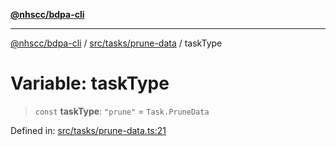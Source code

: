 [**@nhscc/bdpa-cli**](../../../../README.md)

***

[@nhscc/bdpa-cli](../../../../README.md) / [src/tasks/prune-data](../README.md) / taskType

# Variable: taskType

> `const` **taskType**: `"prune"` = `Task.PruneData`

Defined in: [src/tasks/prune-data.ts:21](https://github.com/nhscc/bdpa-cli/blob/c8a325cdd3d6bbbd34604fbd2249eb233fe4776a/src/tasks/prune-data.ts#L21)
